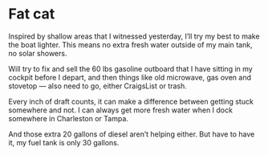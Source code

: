 # Fat cat

Inspired by shallow areas that I witnessed yesterday, I’ll try my best to make the boat lighter.  This means no extra fresh water outside of my main tank, no solar showers.

Will try to fix and sell the 60 lbs gasoline outboard that I have sitting in my cockpit before I depart, and then things like old microwave, gas oven and stovetop — also need to go, either CraigsList or trash.

Every inch of draft counts, it can make a difference between getting stuck somewhere and not.  I can always get more fresh water when I dock somewhere in Charleston or Tampa.

And those extra 20 gallons of diesel aren’t helping either.  But have to have it, my fuel tank is only 30 gallons.
